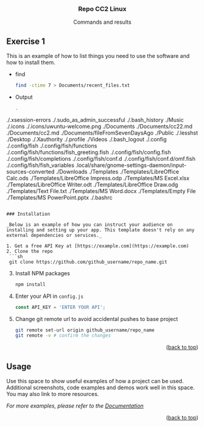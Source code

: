 <br />
<div align="center">
  <h3 align="center">Repo CC2 Linux</h3>

  <p align="center">
  	Commands and results
  </p>
</div>



<!-- GETTING STARTED -->
## Exercise 1

This is an example of how to list things you need to use the software and how to install them.
* find
  ```sh
  find -ctime 7 > Documents/recent_files.txt
  ```

* Output
  ```sh
  .
./.xsession-errors
./.sudo_as_admin_successful
./.bash_history
./Music
./.icons
./.icons/uwuntu-welcome.png
./Documents
./Documents/cc22.md
./Documents/cc2.md
./Documents/fileFromSevenDaysAgo
./Public
./.lesshst
./Desktop
./.Xauthority
./.profile
./Videos
./.bash_logout
./.config
./.config/fish
./.config/fish/functions
./.config/fish/functions/fish_greeting.fish
./.config/fish/config.fish
./.config/fish/completions
./.config/fish/conf.d
./.config/fish/conf.d/omf.fish
./.config/fish/fish_variables
.local/share/gnome-settings-daemon/input-sources-converted
./Downloads
./Templates
./Templates/LibreOffice Calc.ods
./Templates/LibreOffice Impress.odp
./Templates/MS Excel.xlsx
./Templates/LibreOffice Writer.odt
./Templates/LibreOffice Draw.odg
./Templates/Text File.txt
./Templates/MS Word.docx
./Templates/Empty File
./Templates/MS PowerPoint.pptx
./.bashrc
  ```  

### Installation

_Below is an example of how you can instruct your audience on installing and setting up your app. This template doesn't rely on any external dependencies or services._

1. Get a free API Key at [https://example.com](https://example.com)
2. Clone the repo
   ```sh
   git clone https://github.com/github_username/repo_name.git
   ```
3. Install NPM packages
   ```sh
   npm install
   ```
4. Enter your API in `config.js`
   ```js
   const API_KEY = 'ENTER YOUR API';
   ```
5. Change git remote url to avoid accidental pushes to base project
   ```sh
   git remote set-url origin github_username/repo_name
   git remote -v # confirm the changes
   ```

<p align="right">(<a href="#readme-top">back to top</a>)</p>



<!-- USAGE EXAMPLES -->
## Usage

Use this space to show useful examples of how a project can be used. Additional screenshots, code examples and demos work well in this space. You may also link to more resources.

_For more examples, please refer to the [Documentation](https://example.com)_

<p align="right">(<a href="#readme-top">back to top</a>)</p>




